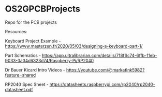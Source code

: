 # OS2GPCBProjects
Repo for the PCB projects

Resources:

Keyboard Project Example - https://www.masterzen.fr/2020/05/03/designing-a-keyboard-part-1/

Part Schematics - https://app.ultralibrarian.com/details/718f6c74-6ffb-11eb-9033-0a34d6323d74/Raspberry-Pi/RP2040 

Dr Bauer Kicard Intro Videos - https://youtube.com/@markatlnk5982?feature=shared

RP2040 Spec Sheet - https://datasheets.raspberrypi.com/rp2040/rp2040-datasheet.pdf
